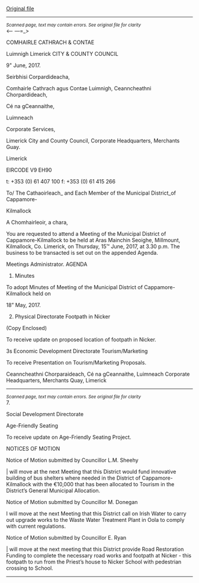 [Original file](https://www.limerick.ie/sites/default/files/media/documents/2017-06/00%20Agenda%20Meeting%2015th%20June%252c%202017.pdf)

---
*<small>Scanned page, text may contain errors. See original file for clarity</small>*  
<——
—=_>

COMHAIRLE
CATHRACH & CONTAE

Luimnigh
Limerick
CITY & COUNTY
COUNCIL

9" June, 2017.

Seirbhisi Corpardideacha,

Comhairle Cathrach agus Contae Luimnigh,
Ceanncheathni Chorpardideach,

Cé na gCeannaithe,

Luimneach

Corporate Services,

Limerick City and County Council,
Corporate Headquarters,
Merchants Guay.

Limerick

EIRCODE V9 EH90

t: +353 (0) 61 407 100
f: +353 (0) 61 415 266

To/ The Cathaoirleach_ and Each Member of the Municipal District_of Cappamore-

Kilmallock

A Chomhairleoir, a chara,

You are requested to attend a Meeting of the Municipal District of Cappamore-Kilmallock to be
held at Aras Mainchin Seoighe, Millmount, Kilmallock, Co. Limerick, on Thursday, 15™ June,
2017, at 3.30 p.m. The business to be transacted is set out on the appended Agenda.

Meetings Administrator.
AGENDA

1. Minutes

To adopt Minutes of Meeting of the Municipal District of Cappamore-Kilmallock held on

18” May, 2017.

2. Physical Directorate
Footpath in Nicker

(Copy Enclosed)

To receive update on proposed location of footpath in Nicker.

3s Economic Development Directorate
Tourism/Marketing

To receive Presentation on Tourism/Marketing Proposals.

Ceanncheathni Chorparaideach, Cé na gCeannaithe, Luimneach
Corporate Headquarters, Merchants Quay, Limerick


---
*<small>Scanned page, text may contain errors. See original file for clarity</small>*  
7.

Social Development Directorate

Age-Friendly Seating

To receive update on Age-Friendly Seating Project.

NOTICES OF MOTION

Notice of Motion submitted by Councillor L.M. Sheehy

| will move at the next Meeting that this District would fund innovative building of bus
shelters where needed in the District of Cappamore-Kilmallock with the €10,000 that
has been allocated to Tourism in the District’s General Municipal Allocation.

Notice of Motion submitted by Councillor M. Donegan

I will move at the next Meeting that this District call on Irish Water to carry out upgrade
works to the Waste Water Treatment Plant in Oola to comply with current regulations.

Notice of Motion submitted by Councillor E. Ryan

| will move at the next meeting that this District provide Road Restoration Funding to
complete the necessary road works and footpath at Nicker - this footpath to run from
the Priest’s house to Nicker School with pedestrian crossing to School.


---

